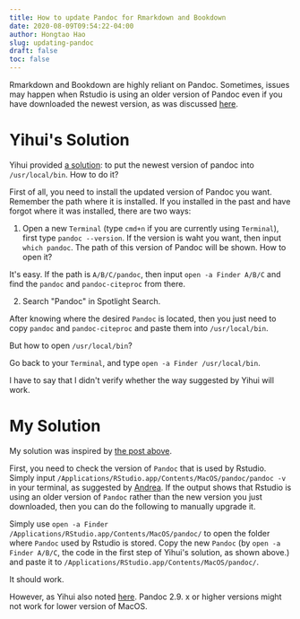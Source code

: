 ```yaml
---
title: How to update Pandoc for Rmarkdown and Bookdown
date: 2020-08-09T09:54:22-04:00
author: Hongtao Hao
slug: updating-pandoc
draft: false
toc: false
---
```


Rmarkdown and Bookdown are highly reliant on Pandoc. Sometimes, issues may happen when Rstudio is using an older version of Pandoc even if you have downloaded the newest version, as was discussed [here](https://community.rstudio.com/t/how-to-make-r-markdown-use-an-updated-version-of-pandoc-on-my-mac/19923).

# Yihui's Solution

Yihui provided [a solution](https://community.rstudio.com/t/how-to-make-r-markdown-use-an-updated-version-of-pandoc-on-my-mac/19923/4): to put the newest version of pandoc into `/usr/local/bin`. How to do it?

First of all, you need to install the updated version of Pandoc you want. Remember the path where it is installed. If you installed in the past and have forgot where it was installed, there are two ways:

1. Open a new `Terminal` (type `cmd+n` if you are currently using `Terminal`), first type `pandoc --version`. If the version is waht you want, then input `which pandoc`. The path of this version of Pandoc will be shown. How to open it?

It's easy. If the path is `A/B/C/pandoc`, then input `open -a Finder A/B/C` and find the `pandoc` and `pandoc-citeproc` from there. 

 2. Search "Pandoc" in Spotlight Search. 

 After knowing where the desired `Pandoc` is located, then you just need to copy `pandoc` and `pandoc-citeproc` and paste them into `/usr/local/bin`.

 But how to open `/usr/local/bin`?

 Go back to your `Terminal`, and type `open -a Finder /usr/local/bin`.

I have to say that I didn't verify whether the way suggested by Yihui will work. 

# My Solution

My solution was inspired by [the post above](https://community.rstudio.com/t/how-to-make-r-markdown-use-an-updated-version-of-pandoc-on-my-mac/19923).

First, you need to check the version of `Pandoc` that is used by Rstudio. Simply input `/Applications/RStudio.app/Contents/MacOS/pandoc/pandoc -v` in your terminal, as suggested by [Andrea](https://community.rstudio.com/t/how-to-make-r-markdown-use-an-updated-version-of-pandoc-on-my-mac/19923). If the output shows that Rstudio is using an older version of `Pandoc` rather than the new version you just downloaded, then you can do the following to manually upgrade it. 

Simply use `open -a Finder /Applications/RStudio.app/Contents/MacOS/pandoc/` to open the folder where `Pandoc` used by Rstudio is stored. Copy the new `Pandoc` (by `open -a Finder A/B/C`, the code in the first step of Yihui's solution, as shown above.) and paste it to `/Applications/RStudio.app/Contents/MacOS/pandoc/`.

It should work. 

However, as Yihui also noted [here](https://community.rstudio.com/t/updated-pandoc-now-getting-an-error-when-i-knit-dyld-lazy-symbol-binding-failed/47692/4). Pandoc 2.9. x or higher versions might not work for lower version of MacOS.




